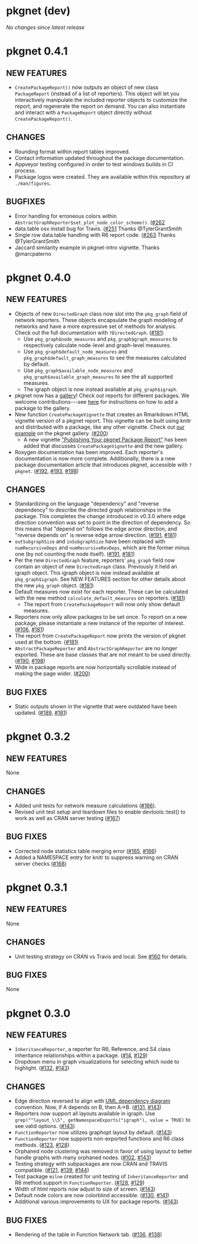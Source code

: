 # pkgnet (dev)

_No changes since latest release_

# pkgnet 0.4.1

## NEW FEATURES

* `CreatePackageReport()` now outputs an object of new class `PackageReport` (instead of a list of reporters). This object will let you interactively manipulate the included reporter objects to customize the report, and regenerate the report on demand. You can also instantiate and interact with a `PackageReport` object directly without `CreatePackageReport()`.

## CHANGES
* Rounding format within report tables improved.
* Contact information updated throughout the package documentation.
* Appveyor testing configured in order to test windows builds in CI process.
* Package logos were created.  They are available within this repository at `./man/figures`.

## BUGFIXES
* Error handling for erroneous colors within `AbstractGraphReporter$set_plot_node_color_scheme()`. ([#262](https://github.com/uptake/pkgnet/pull/262)
* data.table osx install bug for Travis. ([#251](https://github.com/uptake/pkgnet/pull/251) Thanks @TylerGrantSmith
* Single row data.table handling with R6 report code. ([#263](https://github.com/uptake/pkgnet/pull/263) Thanks @TylerGrantSmith
* Jaccard similarity example in pkgnet-intro vignette. Thanks @marcpaterno

# pkgnet 0.4.0

## NEW FEATURES

* Objects of new `DirectedGraph` class now slot into the `pkg_graph` field of network reporters. These objects encapsulate the graph modeling of networks and have a more expressive set of methods for analysis. Check out the full documentation with `?DirectedGraph`.  ([#181](https://github.com/uptake/pkgnet/pull/181))
    * Use `pkg_graph$node_measures` and `pkg_graph$graph_measures` to respectively calculate node-level and graph-level measures. 
    * Use `pkg_graph$default_node_measures` and `pkg_graph$default_graph_measures` to see the measures calculated by default. 
    * Use `pkg_graph$available_node_measures` and `pkg_graph$available_graph_measures` to see the all supported measures.
    * The igraph object is now instead available at `pkg_graph$igraph`.
* pkgnet now has a [gallery](https://uptake.github.io/pkgnet-gallery/docs/articles/pkgnet-gallery.html)! Check out reports for different packages. We welcome contributions---see [here](https://github.com/uptake/pkgnet-gallery) for instructions on how to add a package to the gallery. 
* New function `CreatePackageVignette` that creates an Rmarkdown HTML vignette version of a pkgnet report. This vignette can be built using knitr and distributed with a package, like any other vignette. Check out [our example](https://uptake.github.io/pkgnet-gallery/exhibits/pkgnet-vignette/pkgnet-vignette.html) on the pkgnet gallery. ([#200](https://github.com/uptake/pkgnet/pull/200))
    * A new vignette ["Publishing Your pkgnet Package Report"](https://uptake.github.io/pkgnet/articles/publishing-reports.html) has been added that discusses `CreatePackageVignette` and the new gallery.  
* Roxygen documentation has been improved. Each reporter's documentation is now more complete. Additionally, there is a new package documentation article that introduces pkgnet, accessible with `?pkgnet`. ([#192](https://github.com/uptake/pkgnet/pull/192), [#193](https://github.com/uptake/pkgnet/pull/193), [#198](https://github.com/uptake/pkgnet/pull/198))

## CHANGES

* Standardizing on the language "dependency" and "reverse dependency" to describe the directed graph relationships in the package. This completes the change introduced in v0.3.0 where edge direction convention was set to point in the direction of dependency. So this means that "depend on" follows the edge arrow direction, and "reverse depends on" is reverse edge arrow direction. ([#191](https://github.com/uptake/pkgnet/issues/106), [#181](https://github.com/uptake/pkgnet/pull/181))
* `outSubgraphSize` and `inSubgraphSize` have been replaced with `numRecursiveDeps` and `numRecursiveRevDeps`, which are the former minus one (by not counting the node itself). ([#191](https://github.com/uptake/pkgnet/issues/106), [#181](https://github.com/uptake/pkgnet/pull/181))
* Per the new `DirectedGraph` feature, reporters' `pkg_graph` field now contain an object of new `DirectedGraph` class. Previously it held an igraph object. This igraph object is now instead available at `pkg_graph$igraph`. See NEW FEATURES section for other details about the new `pkg_graph` object. ([#181](https://github.com/uptake/pkgnet/pull/181))
* Default measures now exist for each reporter. These can be calculated with the
new method `calculate_default_measures` on reporters. ([#181](https://github.com/uptake/pkgnet/pull/181))
    * The report from `CreatePackageReport` will now only show default measures.
* Reporters now only allow packages to be set once. To report on a new package, please instantiate a new instance of the reporter of interest. ([#106](https://github.com/uptake/pkgnet/issues/106), [#181](https://github.com/uptake/pkgnet/pull/181))
* The report from `CreatePackageReport` now prints the version of pkgnet used at the bottom. ([#181](https://github.com/uptake/pkgnet/pull/181))
* `AbstractPackageReporter` and `AbstractGraphReporter` are no longer exported. These are base classes that are not meant to be used directly. ([#190](https://github.com/uptake/pkgnet/issues/190), [#198](https://github.com/uptake/pkgnet/pull/198))
* Wide in package reports are now horizontally scrollable instead of making the page wider. ([#200](https://github.com/uptake/pkgnet/pull/200))

## BUG FIXES
* Static outputs shown in the vignette that were outdated have been updated. ([#189](https://github.com/uptake/pkgnet/issues/189), [#181](https://github.com/uptake/pkgnet/pull/181))

# pkgnet 0.3.2

## NEW FEATURES
None

## CHANGES
* Added unit tests for network measure calculations ([#166](https://github.com/uptake/pkgnet/pull/166)).
* Revised unit test setup and teardown files to enable devtools::test() to work as well as CRAN server testing ([#167](https://github.com/uptake/pkgnet/pull/167))

## BUG FIXES
* Corrected node statistics table merging error ([#165](https://github.com/uptake/pkgnet/issues/165), [#166](https://github.com/uptake/pkgnet/pull/166))
* Added a NAMESPACE entry for knitr to suppress warning on CRAN server checks ([#168](https://github.com/uptake/pkgnet/pull/168))

# pkgnet 0.3.1

## NEW FEATURES
None

## CHANGES
* Unit testing strategy on CRAN vs Travis and local. See [#160](https://github.com/uptake/pkgnet/issues/160) for details. 

## BUG FIXES
None

# pkgnet 0.3.0

## NEW FEATURES
* `InheritanceReporter`, a reporter for R6, Reference, and S4 class inheritance relationships within a package. ([#14](https://github.com/uptake/pkgnet/issues/14), [#129](https://github.com/uptake/pkgnet/pull/129))
* Dropdown menu in graph visualizations for selecting which node to highlight. ([#132](https://github.com/uptake/pkgnet/issues/132), [#143](https://github.com/uptake/pkgnet/pull/143))

## CHANGES
* Edge direction reversed to align with [UML dependency diagram](https://en.wikipedia.org/wiki/Dependency_(UML)) convention. Now, if A depends on B, then A->B. ([#131](https://github.com/uptake/pkgnet/issues/131), [#143](https://github.com/uptake/pkgnet/pull/143))
* Reporters now support all layouts available in igraph. Use `grep("^layout_\\S", getNamespaceExports("igraph"), value = TRUE)` to see valid options. ([#143](https://github.com/uptake/pkgnet/pull/143))
* `FunctionReporter` now utilizes graphopt layout by default. ([#143](https://github.com/uptake/pkgnet/pull/143))
* `FunctionReporter` now supports non-exported functions and R6 class methods. ([#123](https://github.com/uptake/pkgnet/issues/123), [#128](https://github.com/uptake/pkgnet/pull/128))
* Orphaned node clustering was removed in favor of using layout to better handle graphs with many orphaned nodes. ([#102](https://github.com/uptake/pkgnet/issues/102), [#143](https://github.com/uptake/pkgnet/pull/143))
* Testing strategy with subpackages are now CRAN and TRAVIS compatible. ([#121](https://github.com/uptake/pkgnet/issues/121), [#139](https://github.com/uptake/pkgnet/pull/139), [#144](https://github.com/uptake/pkgnet/pull/144))
* Test package `milne` created for unit testing of `InheritanceReporter` and R6 method support in `FunctionReporter`. ([#128](https://github.com/uptake/pkgnet/issues/128), [#129](https://github.com/uptake/pkgnet/pull/129))
* Width of html reports now adjust to size of screen. ([#143](https://github.com/uptake/pkgnet/pull/143))
* Default node colors are now colorblind accessible. ([#130](https://github.com/uptake/pkgnet/issues/130), [#141](https://github.com/uptake/pkgnet/pull/141))
* Additional various improvements to UX for package reports. ([#143](https://github.com/uptake/pkgnet/pull/143))

## BUG FIXES
* Rendering of the table in Function Network tab. ([#136](https://github.com/uptake/pkgnet/issues/136), [#138](https://github.com/uptake/pkgnet/pull/138))
